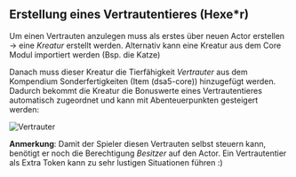 ## Erstellung eines Vertrautentieres (Hexe*r)

Um einen Vertrauten anzulegen muss als erstes über neuen Actor erstellen -> eine *Kreatur* erstellt werden. Alternativ kann eine Kreatur aus dem Core Modul importiert werden (Bsp. die Katze)

Danach muss dieser Kreatur die Tierfähigkeit *Vertrauter* aus dem Kompendium Sonderfertigkeiten (Item (dsa5-core)) hinzugefügt werden.  
Dadurch bekommt die Kreatur die Bonuswerte eines Vertrautentieres automatisch zugeordnet und kann mit Abenteuerpunkten gesteigert werden:  
  
![Vertrauter](https://user-images.githubusercontent.com/80099175/113439436-db8ccc00-93ea-11eb-8d32-09a7c71c9c13.png)
  
**Anmerkung**: Damit der Spieler diesen Vertrauten selbst steuern kann, benötigt er noch die Berechtigung *Besitzer* auf den Actor.
Ein Vertrautentier als Extra Token kann zu sehr lustigen Situationen führen :)
